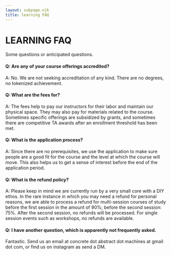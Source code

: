 ```yaml
---
layout: subpage.njk
title: learning FAQ
---
```


# LEARNING FAQ

Some questions or anticipated questions.

#### Q: Are any of your course offerings accredited?

A: No. We are not seeking accreditation of any kind. There are no degrees, no tokenized achievement.

#### Q: What are the fees for?

A: The fees help to pay our instructors for their labor and maintain our physical space. They may also pay for materials related to the course. Sometimes specific offerings are subsidized by grants, and sometimes there are competitive TA awards after an enrollment threshold has been met.

#### Q: What is the application process?

A: Since there are no prerequisites, we use the application to make sure people are a good fit for the course and the level at which the course will move. This also helps us to get a sense of interest before the end of the application period.

#### Q: What is the refund policy?

A: Please keep in mind we are currently run by a very small core with a DIY ethos. In the rare instance in which you may need a refund for personal reasons, we are able to process a refund for multi-session courses of study before the first session in the amount of 90%; before the second session: 75%. After the second session, no refunds will be processed. For single session events such as workshops, no refunds are available.

#### Q: I have another question, which is apparently not frequently asked.

Fantastic. Send us an email at concrete dot abstract dot machines at gmail dot com, or find us on instagram as send a DM.
